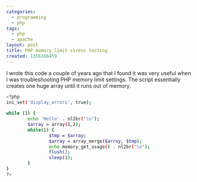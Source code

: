 ```yaml
---
categories:
  - programming
  - php
tags:
  - php
  - apache
layout: post
title: PHP memory_limit stress testing
created: 1356166459
---
```


I wrote this code a couple of years ago that I found it was very useful when I was troubleshooting PHP memory limit settings. The script essentially creates one huge array until it runs out of memory.

```bash
<?php
ini_set('display_errors', true);
 
while (1) {
        echo 'Hello' . nl2br("\n");
        $array = array(1,2);
        while(1) {
                $tmp = $array;
                $array = array_merge($array, $tmp);
                echo memory_get_usage() . nl2br("\n");
                flush();
                sleep(1);
        }
}
?>
```
